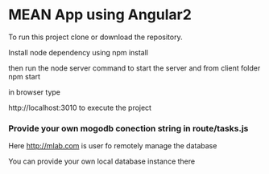 # MEAN App using Angular2

To run this project clone or download the repository.

Install node dependency using npm install

then run the node server command to start the server and from client folder npm start

in browser type

http://localhost:3010 to execute the project

### Provide your own mogodb conection string in route/tasks.js

Here http://mlab.com is user fo remotely manage the database

You can provide your own local database instance there
